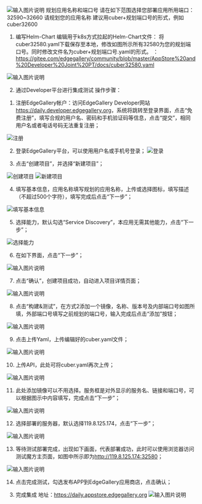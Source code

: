  ![输入图片说明](https://images.gitee.com/uploads/images/2020/1029/200226_a6e808dc_7786397.png "1.png")
规划应用名称和端口号
请在如下范围选择您部署应用所用端口：
32590~32660
请规划您的应用名称
建议用cuber+规划端口号的形式，例如cuber32600


1.	编写Helm-Chart
编辑用于k8s方式拉起的Helm-Chart文件： 将cuber32580.yaml下载保存至本地，修改如图所示所有32580为您的规划端口号。同时修改文件名为cuber+规划端口号.yaml的形式。
：
<https://gitee.com/edgegallery/community/blob/master/AppStore%20and%20Developer%20Joint%20PT/docs/cuber32580.yaml>

![输入图片说明](https://images.gitee.com/uploads/images/2020/1030/171151_bf2df48c_7786397.png "18.png")


2.	通过Developer平台进行集成测试
操作步骤：
1)	注册EdgeGallery帐户：访问EdgeGallery Developer网站<https://daily.developer.edgegallery.org>，系统将跳转至登录界面，点击“免费注册”，填写合规的用户名、密码和手机验证码等信息，点击“提交”，相同用户名或者电话号码无法重复注册；

 ![注册](https://images.gitee.com/uploads/images/2020/1029/201918_774c362a_7786397.png "3.png")

2)	登录EdgeGallery平台，可以使用用户名或手机号登录；
![登录](https://images.gitee.com/uploads/images/2020/1029/201947_bca4cec3_7786397.png "4.png")

3)	点击“创建项目”，并选择“新建项目”；

 ![创建项目](https://images.gitee.com/uploads/images/2020/1029/200316_5314a118_7786397.png "5.png")
![新建项目](https://images.gitee.com/uploads/images/2020/1029/200326_cf840783_7786397.png "6.png")

4)	填写基本信息，应用名称填写规划的应用名称，上传或选择图标，填写描述（不超过500个字符），填写完成后点击“下一步”；

 ![填写基本信息](https://images.gitee.com/uploads/images/2020/1030/171213_03dee93f_7786397.png "7.png")

5)	选择能力，默认勾选“Service Discovery”，本应用无需其他能力，点击“下一步”；

 ![选择能力](https://images.gitee.com/uploads/images/2020/1029/200353_64a0a50d_7786397.png "8.png")

6)	在如下界面，点击“下一步”；

 ![输入图片说明](https://images.gitee.com/uploads/images/2020/1029/200407_411cf723_7786397.png "9.png")

7)	点击“确认”，创建项目成功，自动进入项目详情页面；

 ![输入图片说明](https://images.gitee.com/uploads/images/2020/1029/200418_4400cf2e_7786397.png "10.png")

8)	点击“构建&测试”，在方式2添加一个镜像，名称、版本号及内部端口号如图所填，外部端口号填写之前规划的端口号，输入完成后点击“添加”按钮；

 ![输入图片说明](https://images.gitee.com/uploads/images/2020/1029/200430_6787a9b5_7786397.png "11.png")

9)	点击上传Yaml，上传编辑好的cuber.yaml文件；

 ![输入图片说明](https://images.gitee.com/uploads/images/2020/1029/200450_4fd0ce01_7786397.png "12.png")

10)	上传API，此处可将cuber.yaml再次上传；

 ![输入图片说明](https://images.gitee.com/uploads/images/2020/1029/200459_fcbaed38_7786397.png "13.png")

11)	此处添加镜像可以不用选择。服务框是对外显示的服务名、链接和端口号，可以根据图示中内容填写，完成点击“下一步”；

 ![输入图片说明](https://images.gitee.com/uploads/images/2020/1029/200508_f4061052_7786397.png "14.png")

12)	选择部署的服务器，默认选择119.8.125.174，点击“下一步”；

 ![输入图片说明](https://images.gitee.com/uploads/images/2020/1029/200530_8f1e1da5_7786397.png "15.png")

13)	等待测试部署完成，出现如下画面，代表部署成功，此时可以使用浏览器访问测试魔方主页面，如图中所示即为<http://119.8.125.174:32580>；

 ![输入图片说明](https://images.gitee.com/uploads/images/2020/1029/200542_d63ab0b3_7786397.png "16.png")

14)	点击完成测试，勾选发布APP到EdgeGallery应用商店，点击确认；

3.	完成集成
地址：<https://daily.appstore.edgegallery.org>
 ![输入图片说明](https://images.gitee.com/uploads/images/2020/1029/200609_c5ecfcb8_7786397.png "17.png")
